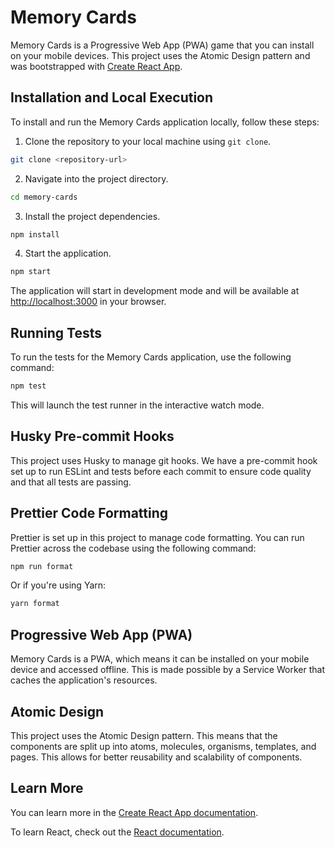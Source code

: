 # Memory Cards

Memory Cards is a Progressive Web App (PWA) game that you can install on your mobile devices. This project uses the Atomic Design pattern and was bootstrapped with [Create React App](https://github.com/facebook/create-react-app).

## Installation and Local Execution

To install and run the Memory Cards application locally, follow these steps:

1. Clone the repository to your local machine using `git clone`.

```bash
git clone <repository-url>
```

2. Navigate into the project directory.

```bash
cd memory-cards
```

3. Install the project dependencies.

```bash
npm install
```

4. Start the application.

```bash
npm start
```

The application will start in development mode and will be available at [http://localhost:3000](http://localhost:3000) in your browser.

## Running Tests

To run the tests for the Memory Cards application, use the following command:

```bash
npm test
```

This will launch the test runner in the interactive watch mode.

## Husky Pre-commit Hooks

This project uses Husky to manage git hooks. We have a pre-commit hook set up to run ESLint and tests before each commit to ensure code quality and that all tests are passing.

## Prettier Code Formatting

Prettier is set up in this project to manage code formatting. You can run Prettier across the codebase using the following command:

```bash
npm run format
```

Or if you're using Yarn:

```bash
yarn format
```

## Progressive Web App (PWA)

Memory Cards is a PWA, which means it can be installed on your mobile device and accessed offline. This is made possible by a Service Worker that caches the application's resources.

## Atomic Design

This project uses the Atomic Design pattern. This means that the components are split up into atoms, molecules, organisms, templates, and pages. This allows for better reusability and scalability of components.

## Learn More

You can learn more in the [Create React App documentation](https://facebook.github.io/create-react-app/docs/getting-started).

To learn React, check out the [React documentation](https://reactjs.org/).
